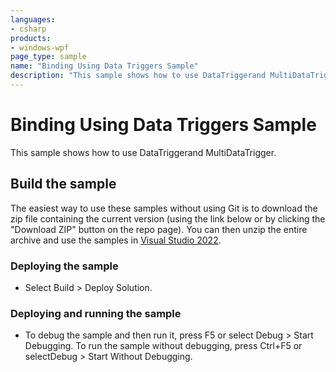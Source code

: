 ```yaml
---
languages:
- csharp
products:
- windows-wpf
page_type: sample
name: "Binding Using Data Triggers Sample"        
description: "This sample shows how to use DataTriggerand MultiDataTrigger."
---
```


# Binding Using Data Triggers Sample
This sample shows how to use DataTriggerand MultiDataTrigger.

## Build the sample
The easiest way to use these samples without using Git is to download the zip file containing the current version (using the link below or by clicking the "Download ZIP" button on the repo page). You can then unzip the entire archive and use the samples in [Visual Studio 2022](https://www.visualstudio.com/wpf-vs).

### Deploying the sample
- Select Build > Deploy Solution. 

### Deploying and running the sample
- To debug the sample and then run it, press F5 or select Debug >  Start Debugging. To run the sample without debugging, press Ctrl+F5 or selectDebug > Start Without Debugging. 



